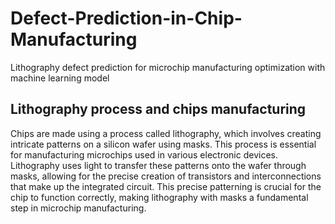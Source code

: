 # Defect-Prediction-in-Chip-Manufacturing
Lithography defect prediction for microchip manufacturing optimization with machine learning model

## Lithography process and chips manufacturing
Chips are made using a process called lithography, which involves creating intricate patterns on a silicon wafer using masks. This process is essential for manufacturing microchips used in various electronic devices. Lithography uses light to transfer these patterns onto the wafer through masks, allowing for the precise creation of transistors and interconnections that make up the integrated circuit. This precise patterning is crucial for the chip to function correctly, making lithography with masks a fundamental step in microchip manufacturing.
